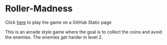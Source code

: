 # Roller-Madness

Click [here](https://jt5519.github.io/Roller-Madness/) to play the game on a GitHub Static page

This is an arcade style game where the goal is to collect the coins and avoid the enemies. The enemies get harder in level 2. 


